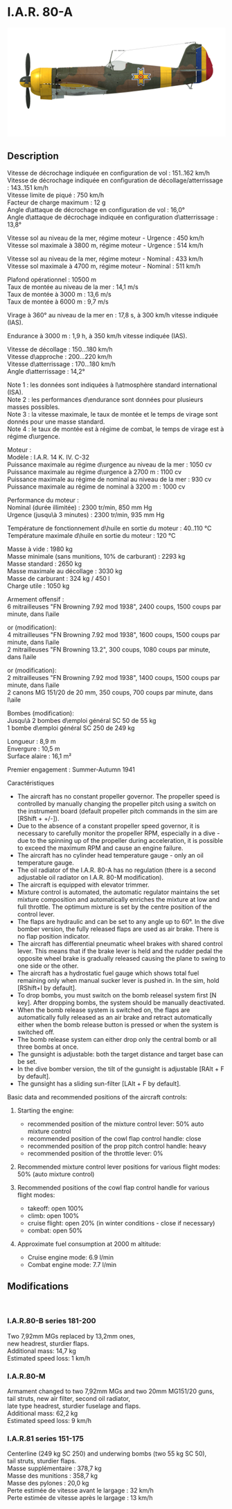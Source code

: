 # I.A.R. 80-A  
  
![iar80a](../images/iar80a.png)  
  
## Description  
  
Vitesse de décrochage indiquée en configuration de vol : 151..162 km/h  
Vitesse de décrochage indiquée en configuration de décollage/atterrissage : 143..151 km/h  
Vitesse limite de piqué : 750 km/h  
Facteur de charge maximum : 12 g  
Angle d\attaque de décrochage en configuration de vol : 16,0°  
Angle d\attaque de décrochage indiquée en configuration d\atterrissage : 13,8°  
  
Vitesse sol au niveau de la mer, régime moteur - Urgence : 450 km/h  
Vitesse sol maximale à 3800 m, régime moteur - Urgence : 514 km/h  
  
Vitesse sol au niveau de la mer, régime moteur - Nominal : 433 km/h  
Vitesse sol maximale à 4700 m, régime moteur - Nominal : 511 km/h  
  
Plafond opérationnel : 10500 m  
Taux de montée au niveau de la mer : 14,1 m/s  
Taux de montée à 3000 m : 13,6 m/s  
Taux de montée à 6000 m : 9,7 m/s  
  
Virage à 360° au niveau de la mer en : 17,8 s, à 300 km/h vitesse indiquée (IAS).  
  
Endurance à 3000 m : 1,9 h, à 350 km/h vitesse indiquée (IAS).  
  
Vitesse de décollage : 150...180 km/h  
Vitesse d\approche : 200...220 km/h  
Vitesse d\atterrissage : 170...180 km/h  
Angle d\atterrissage : 14,2°  
  
Note 1 : les données sont indiquées à l\atmosphère standard international (ISA).  
Note 2 : les performances d\endurance sont données pour plusieurs masses possibles.  
Note 3 : la vitesse maximale, le taux de montée et le temps de virage sont donnés pour une masse standard.  
Note 4 : le taux de montée est à régime de combat, le temps de virage est à régime d\urgence.  
  
Moteur :  
Modèle : I.A.R. 14 K. IV. C-32  
Puissance maximale au régime d\urgence au niveau de la mer : 1050 cv  
Puissance maximale au régime d\urgence à 2700 m : 1100 cv  
Puissance maximale au régime de nominal au niveau de la mer : 930 cv  
Puissance maximale au régime de nominal à 3200 m : 1000 cv  
  
Performance du moteur :  
Nominal (durée illimitée) : 2300 tr/min, 850 mm Hg  
Urgence (jusqu\à 3 minutes) : 2300 tr/min, 935 mm Hg  
  
Température de fonctionnement d\huile en sortie du moteur : 40..110 °C  
Température maximale d\huile en sortie du moteur : 120 °C  
  
Masse à vide : 1980 kg  
Masse minimale (sans munitions, 10% de carburant) : 2293 kg  
Masse standard : 2650 kg  
Masse maximale au décollage : 3030 kg  
Masse de carburant : 324 kg / 450 l  
Charge utile : 1050 kg  
  
Armement offensif :  
6 mitrailleuses "FN Browning 7.92 mod 1938", 2400 coups, 1500 coups par minute, dans l\aile  
  
or (modification):  
4 mitrailleuses "FN Browning 7.92 mod 1938", 1600 coups, 1500 coups par minute, dans l\aile  
2 mitrailleuses "FN Browning 13.2", 300 coups, 1080 coups par minute, dans l\aile  
  
or (modification):  
2 mitrailleuses "FN Browning 7.92 mod 1938", 1400 coups, 1500 coups par minute, dans l\aile  
2 canons MG 151/20 de 20 mm, 350 coups, 700 coups par minute, dans l\aile  
  
Bombes (modification):  
Jusqu\à 2 bombes d\emploi général SC 50 de 55 kg  
1 bombe d\emploi général SC 250 de 249 kg  
  
Longueur : 8,9 m  
Envergure : 10,5 m  
Surface alaire : 16,1 m²  
  
Premier engagement : Summer-Autumn 1941  
  
Caractéristiques  
- The aircraft has no constant propeller governor. The propeller speed is controlled by manually changing the propeller pitch using a switch on the instrument board (default propeller pitch commands in the sim are [RShift + +/-]).  
- Due to the absence of a constant propeller speed governor, it is necessary to carefully monitor the propeller RPM, especially in a dive - due to the spinning up of the propeller during acceleration, it is possible to exceed the maximum RPM and cause an engine failure.  	
- The aircraft has no cylinder head temperature gauge - only an oil temperature gauge.  
- The oil radiator of the I.A.R. 80-A has no regulation (there is a second adjustable oil radiator on I.A.R. 80-M modification).  
- The aircraft is equipped with elevator trimmer.  
- Mixture control is automated, the automatic regulator maintains the set mixture composition and automatically enriches the mixture at low and full throttle. The optimum mixture is set by the centre position of the control lever.  
- The flaps are hydraulic and can be set to any angle up to 60°. In the dive bomber version, the fully released flaps are used as air brake. There is no flap position indicator.  
- The aircraft has differential pneumatic wheel brakes with shared control lever. This means that if the brake lever is held and the rudder pedal the opposite wheel brake is gradually released causing the plane to swing to one side or the other.  
- The aircraft has a hydrostatic fuel gauge which shows total fuel remaining only when manual sucker lever is pushed in. In the sim, hold [RShift+I by default].  
- To drop bombs, you must switch on the bomb releasel system first [N key]. After dropping bombs, the system should be manually deactivated.  
- When the bomb release system is switched on, the flaps are automatically fully released as an air brake and retract automatically either when the bomb release button is pressed or when the system is switched off.  
- The bomb release system can either drop only the central bomb or all three bombs at once.  
- The gunsight is adjustable: both the target distance and target base can be set.  
- In the dive bomber version, the tilt of the gunsight is adjustable [RAlt + F by default].  
- The gunsight has a sliding sun-filter [LAlt + F by default].  
  
Basic data and recommended positions of the aircraft controls:  
1. Starting the engine:  
	- recommended position of the mixture control lever: 50% auto mixture control  
	- recommended position of the cowl flap control handle: close  
	- recommended position of the prop pitch control handle: heavy  
	- recommended position of the throttle lever: 0%  
  
2. Recommended mixture control lever positions for various flight modes: 50% (auto mixture control)  
  
3. Recommended positions of the cowl flap control handle for various flight modes:  
	- takeoff: open 100%  
	- climb: open 100%  
	- cruise flight: open 20% (in winter conditions - close if necessary)  
	- combat: open 50%  
  
4. Approximate fuel consumption at 2000 m altitude:  
	- Cruise engine mode: 6.9 l/min  
	- Combat engine mode: 7.7 l/min  
  
## Modifications  
  ﻿
  
### I.A.R.80-B series 181-200  
  
Two 7,92mm MGs replaced by 13,2mm ones,  
new headrest, sturdier flaps.  
Additional mass: 14,7 kg  
Estimated speed loss: 1 km/h  ﻿
  
### I.A.R.80-M  
  
Armament changed to two 7,92mm MGs and two 20mm MG151/20 guns,  
tail struts, new air filter, second oil radiator,  
late type headrest, sturdier fuselage and flaps.  
Additional mass: 62,2 kg  
Estimated speed loss: 9 km/h  ﻿
  
### I.A.R.81 series 151-175  
  
Centerline (249 kg SC 250) and underwing bombs (two 55 kg SC 50),  
tail struts, sturdier flaps.  
Masse supplémentaire : 378,7 kg  
Masse des munitions : 358,7 kg  
Masse des pylones : 20,0 kg  
Perte estimée de vitesse avant le largage : 32 km/h  
Perte estimée de vitesse après le largage : 13 km/h  
